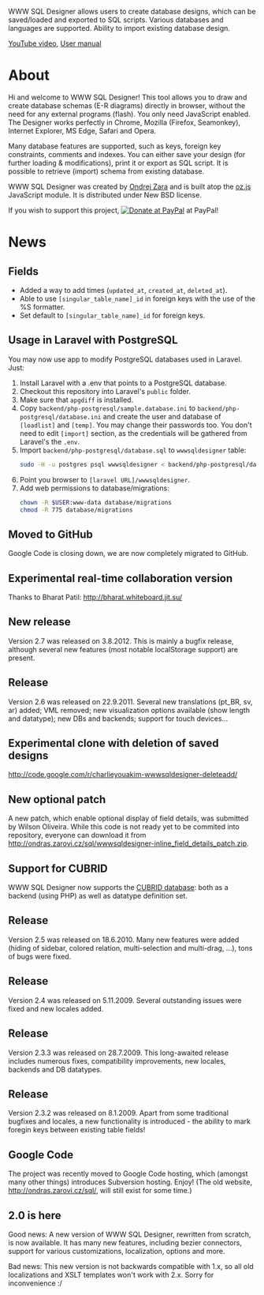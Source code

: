 WWW SQL Designer allows users to create database designs, which can be saved/loaded and exported to SQL scripts. Various databases and languages are supported. Ability to import existing database design.

[YouTube video](http://www.youtube.com/watch?v=hCQzJx9AKhU), [User manual](https://github.com/ondras/wwwsqldesigner/wiki/Manual)

# About

Hi and welcome to WWW SQL Designer! This tool allows you to draw and create database schemas (E-R diagrams) directly in browser, without the need for any external programs (flash). You only need JavaScript enabled.
The Designer works perfectly in Chrome, Mozilla (Firefox, Seamonkey), Internet Explorer, MS Edge, Safari and Opera.

Many database features are supported, such as keys, foreign key constraints, comments and indexes. You can either save your design (for further loading & modifications), print it or export as SQL script. It is possible to retrieve (import) schema from existing database.

WWW SQL Designer was created by [Ondrej Zara](http://ondras.zarovi.cz/) and is built atop the [oz.js](http://code.google.com/p/oz-js/) JavaScript module. It is distributed under New BSD license.

If you wish to support this project, <a href='https://www.paypal.com/cgi-bin/webscr?cmd=_s-xclick&hosted_button_id=3340079'><img src='https://www.paypal.com/en_GB/i/btn/btn_donate_LG.gif' alt='Donate at PayPal' title='Donate at PayPal' /></a> at PayPal!

# News

## Fields
* Added a way to add times (`updated_at`, `created_at`, `deleted_at`).
* Able to use `[singular_table_name]_id` in foreign keys with the use of the %S formatter.
* Set default to `[singular_table_name]_id` for foreign keys.

## Usage in Laravel with PostgreSQL
You may now use app to modify PostgreSQL databases used in Laravel.
Just:
1. Install Laravel with a .env that points to a PostgreSQL database.
2. Checkout this repository into Laravel's `public` folder.
3. Make sure that `apgdiff` is installed.
4. Copy `backend/php-postgresql/sample.database.ini`
   to `backend/php-postgresql/database.ini` and create the user and database
   of `[loadlist]` and `[temp]`. You may change their passwords too.
   You don't need to edit `[import]` section, as the credentials will be
   gathered from Laravel's the `.env`.
5. Import `backend/php-postgresql/database.sql` to `wwwsqldesigner` table:
    ~~~bash
    sudo -H -u postgres psql wwwsqldesigner < backend/php-postgresql/database.sql
    ~~~
6. Point you browser to `[laravel URL]/wwwsqldesigner`.
7. Add web permissions to database/migrations:
    ~~~bash
    chown -R $USER:www-data database/migrations
    chmod -R 775 database/migrations
    ~~~

## Moved to GitHub

Google Code is closing down, we are now completely migrated to GitHub.

## Experimental real-time collaboration version

Thanks to Bharat Patil: http://bharat.whiteboard.jit.su/

## New release

Version 2.7 was released on 3.8.2012. This is mainly a bugfix release, although several new features (most notable localStorage support) are present.

## Release

Version 2.6 was released on 22.9.2011. Several new translations (pt\_BR, sv, ar) added; VML removed; new visualization options available (show length and datatype); new DBs and backends; support for touch devices...

## Experimental clone with deletion of saved designs

http://code.google.com/r/charlieyouakim-wwwsqldesigner-deleteadd/

## New optional patch

A new patch, which enable optional display of field details, was submitted by Wilson Oliveira. While this code is not ready yet to be commited into repository, everyone can download it from http://ondras.zarovi.cz/sql/wwwsqldesigner-inline_field_details_patch.zip.


## Support for CUBRID

WWW SQL Designer now supports the [CUBRID database](http://www.cubrid.org/): both as a backend (using PHP) as well as datatype definition set.


## Release

Version 2.5 was released on 18.6.2010. Many new features were added (hiding of sidebar, colored relation, multi-selection and multi-drag, ...), tons of bugs were fixed.

## Release

Version 2.4 was released on 5.11.2009. Several outstanding issues were fixed and new locales added.

## Release

Version 2.3.3 was released on 28.7.2009. This long-awaited release includes numerous fixes, compatibility improvements, new locales, backends and DB datatypes.

## Release

Version 2.3.2 was released on 8.1.2009. Apart from some traditional bugfixes and locales, a new functionality is introduced - the ability to mark foregin keys between existing table fields!

## Google Code

The project was recently moved to Google Code hosting, which (amongst many other things) introduces Subversion hosting. Enjoy! (The old website, http://ondras.zarovi.cz/sql/, will still exist for some time.)

## 2.0 is here

Good news: A new version of WWW SQL Designer, rewritten from scratch, is now available. It has many new features, including bezier connectors, support for various customizations, localization, options and more.

Bad news: This new version is not backwards compatible with 1.x, so all old localizations and XSLT templates won't work with 2.x. Sorry for inconvenience :/
